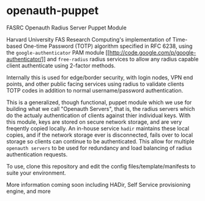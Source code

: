 openauth-puppet
===============

FASRC Openauth Radius Server Puppet Module

Harvard University FAS Research Computing's implementation of Time-based One-time Password (TOTP) algorithm specified in RFC 6238, using the `google-authenticator` PAM module [[http://code.google.com/p/google-authenticator/]] and `free-radius` radius services to allow any radius capable client authenticate using 2-factor methods.

Internally this is used for edge/border security, with login nodes, VPN end points, and other public facing services using radius to validate clients TOTP codes in addition to normal username/password authentication. 

This is a generalized, though functional, puppet module which we use for building what we call "Openauth Servers", that is, the radius servers which do the actualy authentication of clients against thier individual keys. With this module, keys are stored on secure network storage, and are very freqently copied locally. An in-house service `hadir` maintains these local copies, and if the network storage ever is disconnected, fails over to local storage so clients can continue to be authenticated. This allow for multiple `openauth servers` to be used for redundancy and load balancing of radius authentication requests. 

To use, clone this repository and edit the config files/template/manifests to suite your environment. 

More information coming soon including HADir, Self Service provisioning engine, and more
